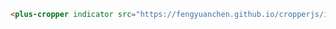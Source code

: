 ```html [template] [dock]
<plus-cropper indicator src="https://fengyuanchen.github.io/cropperjs/images/picture.jpg"></plus-cropper>
```

